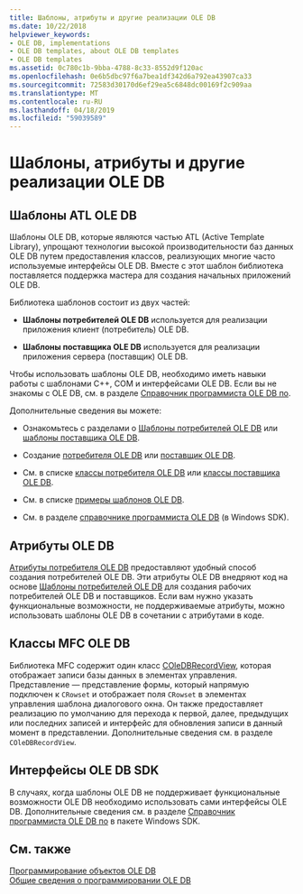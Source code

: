 ```yaml
---
title: Шаблоны, атрибуты и другие реализации OLE DB
ms.date: 10/22/2018
helpviewer_keywords:
- OLE DB, implementations
- OLE DB templates, about OLE DB templates
- OLE DB templates
ms.assetid: 0c780c1b-9bba-4788-8c33-8552d9f120ac
ms.openlocfilehash: 0e6b5dbc97f6a7bea1df342d6a792ea43907ca33
ms.sourcegitcommit: 72583d30170d6ef29ea5c6848dc00169f2c909aa
ms.translationtype: MT
ms.contentlocale: ru-RU
ms.lasthandoff: 04/18/2019
ms.locfileid: "59039589"
---
```

# <a name="ole-db-templates-attributes-and-other-implementations"></a>Шаблоны, атрибуты и другие реализации OLE DB

## <a name="atl-ole-db-templates"></a>Шаблоны ATL OLE DB

Шаблоны OLE DB, которые являются частью ATL (Active Template Library), упрощают технологии высокой производительности баз данных OLE DB путем предоставления классов, реализующих многие часто используемые интерфейсы OLE DB. Вместе с этот шаблон библиотека поставляется поддержка мастера для создания начальных приложений OLE DB.

Библиотека шаблонов состоит из двух частей:

- **Шаблоны потребителей OLE DB** используется для реализации приложения клиент (потребитель) OLE DB.

- **Шаблоны поставщика OLE DB** используется для реализации приложения сервера (поставщик) OLE DB.

Чтобы использовать шаблоны OLE DB, необходимо иметь навыки работы с шаблонами C++, COM и интерфейсами OLE DB. Если вы не знакомы с OLE DB, см. в разделе [Справочник программиста OLE DB по](/sql/connect/oledb/ole-db/oledb-driver-for-sql-server-programming).

Дополнительные сведения вы можете:

- Ознакомьтесь с разделами о [Шаблоны потребителей OLE DB](../../data/oledb/ole-db-consumer-templates-cpp.md) или [шаблоны поставщика OLE DB](../../data/oledb/ole-db-provider-templates-cpp.md).

- Создание [потребителя OLE DB](../../data/oledb/creating-an-ole-db-consumer.md) или [поставщик OLE DB](../../data/oledb/creating-an-ole-db-provider.md).

- См. в списке [классы потребителя OLE DB](../../data/oledb/ole-db-consumer-templates-reference.md) или [классы поставщика OLE DB](../../data/oledb/ole-db-provider-templates-reference.md).

- См. в списке [примеры шаблонов OLE DB](https://github.com/Microsoft/VCSamples).

- См. в разделе [справочнике программиста OLE DB](/sql/connect/oledb/ole-db/oledb-driver-for-sql-server-programming) (в Windows SDK).

## <a name="ole-db-attributes"></a>Атрибуты OLE DB

[Атрибуты потребителя OLE DB](../../windows/ole-db-consumer-attributes.md) предоставляют удобный способ создания потребителей OLE DB. Эти атрибуты OLE DB внедряют код на основе [Шаблоны потребителей OLE DB](../../data/oledb/ole-db-consumer-templates-reference.md) для создания рабочих потребителей OLE DB и поставщиков. Если вам нужно указать функциональные возможности, не поддерживаемые атрибуты, можно использовать шаблоны OLE DB в сочетании с атрибутами в коде.

## <a name="mfc-ole-db-classes"></a>Классы MFC OLE DB

Библиотека MFC содержит один класс [COleDBRecordView](../../mfc/reference/coledbrecordview-class.md), которая отображает записи базы данных в элементах управления. Представление — представление формы, который напрямую подключен к `CRowset` и отображает поля `CRowset` в элементах управления шаблона диалогового окна. Он также предоставляет реализацию по умолчанию для перехода к первой, далее, предыдущих или последних записей и интерфейс для обновления записи в данный момент в представлении. Дополнительные сведения см. в разделе `COleDBRecordView`.

## <a name="ole-db-sdk-interfaces"></a>Интерфейсы OLE DB SDK

В случаях, когда шаблоны OLE DB не поддерживает функциональные возможности OLE DB необходимо использовать сами интерфейсы OLE DB. Дополнительные сведения см. в разделе [Справочник программиста OLE DB по](/sql/connect/oledb/ole-db/oledb-driver-for-sql-server-programming) в пакете Windows SDK.

## <a name="see-also"></a>См. также

[Программирование объектов OLE DB](../../data/oledb/ole-db-programming.md)<br/>
[Общие сведения о программировании OLE DB](../../data/oledb/ole-db-programming-overview.md)